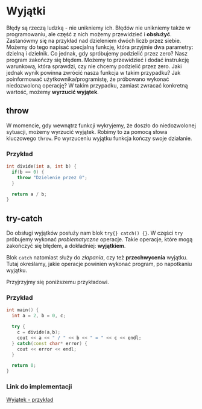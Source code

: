 # Wyjątki

Błędy są rzeczą ludzką - nie unikniemy ich.
Błędów nie unikniemy także w programowaniu, ale część z nich możemy przewidzieć i **obsłużyć**.
Zastanówmy się na przykład nad dzieleniem dwóch liczb przez siebie.
Możemy do tego napisać specjalną funkcję, która przyjmie dwa parametry: dzielną i dzielnik.
Co jednak, gdy spróbujemy podzielić przez zero?
Nasz program zakończy się błędem.
Możemy to przewidzieć i dodać instrukcję warunkową, która sprawdzi, czy nie chcemy podzielić przez zero.
Jaki jednak wynik powinna zwrócić nasza funkcja w takim przypadku?
Jak poinformować użytkownika/programistę, że próbowano wykonać niedozwoloną operację?
W takim przypadku, zamiast zwracać konkretną wartość, możemy **wyrzucić wyjątek**.

## throw

W momencie, gdy wewnątrz funkcji wykryjemy, że doszło do niedozwolonej sytuacji, możemy wyrzucić wyjątek.
Robimy to za pomocą słowa kluczowego `throw`.
Po wyrzuceniu wyjątku funkcja kończy swoje działanie.

### Przykład

```cpp
int divide(int a, int b) {
  if(b == 0) {
    throw "Dzielenie przez 0";
  }

  return a / b;
}
```

## try-catch

Do obsługi wyjątków posłuży nam blok `try{} catch() {}`.
W części `try` próbujemy wykonać _problematyczne_ operacje.
Takie operacje, które mogą zakończyć się błędem, a dokładniej: **wyjątkiem**.

Blok `catch` natomiast służy do _złapania_, czy też **przechwycenia** wyjątku.
Tutaj określamy, jakie operacje powinien wykonać program, po napotkaniu wyjątku.

Przyjrzyjmy się poniższemu przykładowi.

### Przykład

```cpp
int main() {
  int a = 2, b = 0, c;

  try {
    c = divide(a,b);
    cout << a << " / " << b << " = " << c << endl;
  } catch(const char* error) {
    cout << error << endl;
  }

  return 0;
} 
```

### Link do implementacji

[Wyjątek - przykład](https://replit.com/@damiankurpiewski/TryCatch#main.cpp)
